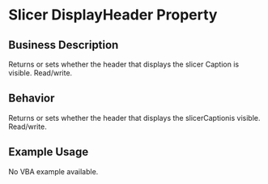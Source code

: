 # Slicer DisplayHeader Property

## Business Description
Returns or sets whether the header that displays the slicer Caption is visible. Read/write.

## Behavior
Returns or sets whether the header that displays the slicerCaptionis visible. Read/write.

## Example Usage
No VBA example available.